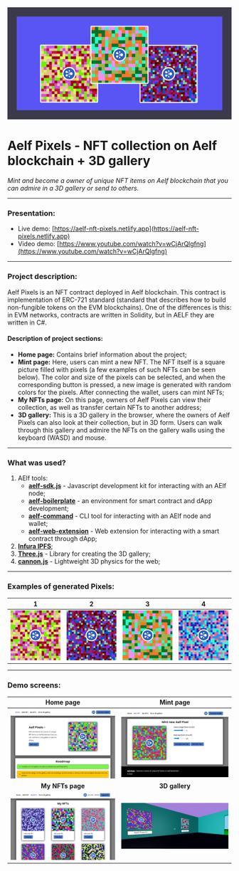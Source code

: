 <img src="images/project-img.png">

# Aelf Pixels - NFT collection on Aelf blockchain + 3D gallery

<i>Mint and become a owner of unique NFT items on Aelf blockchain that you can admire in a 3D gallery or send to others.</i>

---------

### Presentation:

- Live demo: [https://aelf-nft-pixels.netlify.app](https://aelf-nft-pixels.netlify.app)
- Video demo: [https://www.youtube.com/watch?v=wCjArQlgfng](https://www.youtube.com/watch?v=wCjArQlgfng)

----------

### Project description:

Aelf Pixels is an NFT contract deployed in Aelf blockchain. This contract is implementation of ERC-721 standard (standard that describes how to build non-fungible tokens on the EVM blockchains). One of the differences is this: in EVM networks, contracts are written in Solidity, but in AELF they are written in C#.

#### Description of project sections:

- **Home page:** Contains brief information about the project;
- **Mint page:** Here, users can mint a new NFT. The NFT itself is a square picture filled with pixels (a few examples of such NFTs can be seen below). The color and size of the pixels can be selected, and when the corresponding button is pressed, a new image is generated with random colors for the pixels. After connecting the wallet, users can mint NFTs;
- **My NFTs page:** On this page, owners of Aelf Pixels can view their collection, as well as transfer certain NFTs to another address;
- **3D gallery:** This is a 3D gallery in the browser, where the owners of Aelf Pixels can also look at their collection, but in 3D form. Users can walk through this gallery and admire the NFTs on the gallery walls using the keyboard (WASD) and mouse.

----------

### What was used?

1. AElf tools:
    * [**aelf-sdk.js**](https://github.com/AElfProject/aelf-sdk.js) - Javascript development kit for interacting with an AElf node;
    * [**aelf-boilerplate**](https://github.com/AElfProject/aelf-boilerplate) - an environment for smart contract and dApp development;
    * [**aelf-command**](https://github.com/AElfProject/aelf-command) - CLI tool for interacting with an AElf node and wallet;
    * [**aelf-web-extension**]() - Web extension for interacting with a smart contract through dApp;
2. [**Infura IPFS**](https://infura.io/product/ipfs);
3. [**Three.js**](https://threejs.org) - Library for creating the 3D gallery;
4. [**cannon.js**](https://github.com/schteppe/cannon.js) - Lightweight 3D physics for the web;

----------

### Examples of generated Pixels:

1           |  2 |  3 |  4
:-------------------------:|:-------------------------:|:-------------------------:|:-------------------------:
![](images/pixels/1.png)  |  ![](images/pixels/2.png) |  ![](images/pixels/3.png) |  ![](images/pixels/4.png)

----------

### Demo screens:

**Home page** | **Mint page**          
:-------------------------:|:-------------------------:
![](images/demo/demo1.png)  |  ![](images/demo/demo2.png)
**My NFTs page** | **3D gallery**
![](images/demo/demo3.png) |  ![](images/demo/demo4.png) 

